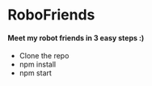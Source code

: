 # RoboFriends

#### Meet my robot friends in 3 easy steps :)
 * Clone the repo
 * npm install
 * npm start
